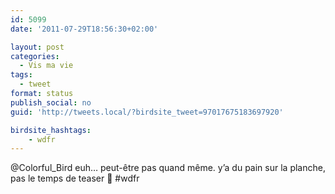 ```yaml
---
id: 5099
date: '2011-07-29T18:56:30+02:00'

layout: post
categories:
  - Vis ma vie
tags:
  - tweet
format: status
publish_social: no
guid: 'http://tweets.local/?birdsite_tweet=97017675183697920'

birdsite_hashtags:
    - wdfr
---
```


@Colorful\_Bird euh… peut-être pas quand même. y’a du pain sur la planche, pas le temps de teaser 🙂 #wdfr